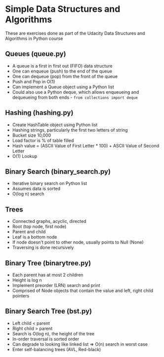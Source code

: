 # Simple Data Structures and Algorithms
These are exercises done as part of the Udacity Data Structures and Algorithms in Python course

## Queues (queue.py)
* A queue is a first in first out (FIFO) data structure
* One can enqueue (push) to the end of the queue
* One can dequeue (pop) from the front of the queue
* Push and Pop in O(1)
* Can implement a Queue object using a Python list
* Could also use a Python deque, which allows enqueueing and dequeueing from both ends - `from collections import deque`

## Hashing (hashing.py)
* Create HashTable object using Python list
* Hashing strings, particularly the first two letters of string
* Bucket size 10,000
* Load factor is % of table filled
* Hash value = (ASCII Value of First Letter * 100) + ASCII Value of Second Letter
* O(1) Lookup

## Binary Search (binary_search.py)
* Iterative binary search on Python list
* Assumes data is sorted
* O(log n) search

## Trees
* Connected graphs, acyclic, directed
* Root (top node, first node)
* Parent and child
* Leaf is a bottom node
* If node doesn't point to other node, usually points to Null (None)
* Traversing is done recursively

## Binary Tree (binarytree.py)
* Each parent has at most 2 children
* Height is log n
* Implement preorder (LRN) search and print
* Comprised of Node objects that contain the value and left, right child pointers

## Binary Search Tree (bst.py)
* Left child < parent
* Right child > parent
* Search is O(log n), the height of the tree
* In-order traversal is sorted order
* Can degrade to looking like linked list => O(n) search in worst case
* Enter self-balancing trees (AVL, Red-black)
